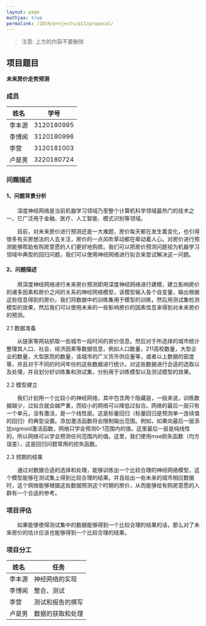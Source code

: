 ```yaml
---
layout: page
mathjax: true
permalink: /2019/projects/p13/proposal/
---
```


> 注意: 上方的内容不要删除

## 项目题目 
**未来房价走势预测**

### 成员

| 姓名   | 学号         |
| ---- | ---------- |
| 李本源  | 3120180995 |
| 李博闻  | 3120180996 |
| 李营   | 3120181003 |
| 卢是男  | 3220180724 |

### 问题描述

#### 1、问题背景分析
　　深度神经网络是当前机器学习领域乃至整个计算机科学领域最热门的技术之一，它广泛用于金融、医疗、人工智能、模式识别等领域。

　　目前，对未来房价进行预测还是一大难题，房价每天都在发生着变化，也引得很多有买房想法的人去关注，房价的一点风吹草动都在牵动着人心。对房价进行预测能够帮助有购房意愿的人们更好地购房。我们可以把房价预测问题视为机器学习领域中典型的回归问题，我们可以使用神经网络进行拟合来尝试解决这一问题。

#### 2、问题描述

　　用深度神经网络进行未来房价预测即用深度神经网络进行建模，建立影响房价的诸多因素和房价之间的关系的神经网络模型，该模型输入各个自变量，输出根据这些信息得到的房价。我们将数据中的训练集用于模型的训练，然后用测试集检测模型的效果，然后我们可以使用未来的一些影响房价的因素信息来得到对未来房价的预测。

2.1 数据准备

　　从链家等网站抓取一些城市一段时间的房价信息。然后对于所选择的城市统计整理其人口、社会、经济因素等数据信息，例如人口数量，211高校数量，大型企业的数量，大型医院的数量，该城市的广义货币供应量等，或者以上数据的密度等，并且对于不同的时间年份的这些数据进行统计。对这些数据进行合适的选取以及处理，并且划分好训练集和测试集，分别用于训练模型以及测试模型的效果。

2.2 模型建立

　　我们计划用一个比较小的神经网络，其中包含两个隐藏层，一般来说，训练数据越少，过拟合就会越严重，而较小的网络可以降低过拟合。网络的最后一层只有一个单元，没有激活，是一个线性层。这是标量回归（标量回归是预测单一连续值的回归）的典型设置。添加激活函数将会限制输出范围。例如，如果向最后一层添加sigmoid激活函数，网络只学会预测0-1范围内的值。这里最后一层是纯线性的，所以网络可以学会预测任何范围内的值。这里，我们使用mse损失函数（均方误差），这是回归问题常用的损失函数。

2.3 预期的结果

　　通过对数据合适的选择和处理，能够训练出一个比较合理的神经网络模型，这个模型能够在测试集上得到比较合理的结果。并且给出一些未来的城市相应数据时，这个网络能够根据这些数据预测这个时期的房价，从而能够给有购房意愿的人群有一个合适的参考。

### 项目评估  
　　如果能够使得测试集中的数据能够得到一个比较合理的结果的话，那么对了未来房价的估计应该也能够得到一个比较合理的结果。

### 项目分工

| 姓名   | 任务        |
| ---- | --------- |
| 李本源  | 神经网络的实现   |
| 李博闻  | 整合、测试     |
| 李营   | 测试和报告的撰写  |
| 卢是男  | 数据的获取和处理  |
